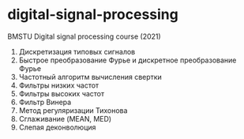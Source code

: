 # digital-signal-processing
BMSTU Digital signal processing course (2021)

1. Дискретизация типовых сигналов
2. Быстрое преобразование Фурье и дискретное преобразование Фурье
3. Частотный алгоритм вычисления свертки
4. Фильтры низких частот
5. Фильтры высоких частот
6. Фильтр Винера
7. Метод регуляризации Тихонова
8. Сглаживание (MEAN, MED)
9. Слепая деконволюция
